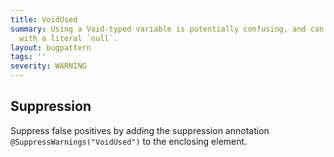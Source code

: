 ```yaml
---
title: VoidUsed
summary: Using a Void-typed variable is potentially confusing, and can be replaced
  with a literal `null`.
layout: bugpattern
tags: ''
severity: WARNING
---
```


<!--
*** AUTO-GENERATED, DO NOT MODIFY ***
To make changes, edit the @BugPattern annotation or the explanation in docs/bugpattern.
-->



## Suppression
Suppress false positives by adding the suppression annotation `@SuppressWarnings("VoidUsed")` to the enclosing element.
